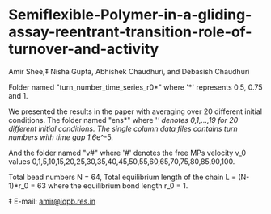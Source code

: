 # Semiflexible-Polymer-in-a-gliding-assay-reentrant-transition-role-of-turnover-and-activity
Amir Shee,‡ Nisha Gupta, Abhishek Chaudhuri, and Debasish Chaudhuri

Folder named "turn_number_time_series_r0*" where '*' represents 0.5, 0.75 and 1.

We presented the results in the paper with averaging over 20 different initial conditions. The folder named "ens*" where '*' denotes 0,1,...,19 for 20 different initial conditions. The single column data files contains turn numbers with time gap 1.6*e^-5.


And the folder named "v#" where '#' denotes the free MPs velocity v_0 values 0,1,5,10,15,20,25,30,35,40,45,50,55,60,65,70,75,80,85,90,100.

Total bead numbers N = 64, Total equilibrium length of the chain L = (N-1)*r_0 = 63 where the equilibrium bond length r_0 = 1. 



‡ E-mail: amir@iopb.res.in
